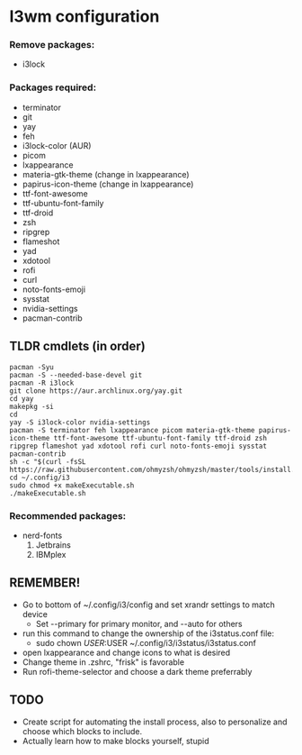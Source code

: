 # I3wm configuration
### Remove packages:
* i3lock

### Packages required:
* terminator
* git
* yay
* feh
* i3lock-color (AUR)
* picom
* lxappearance
* materia-gtk-theme (change in lxappearance)
* papirus-icon-theme (change in lxappearance)
* ttf-font-awesome
* ttf-ubuntu-font-family
* ttf-droid
* zsh
* ripgrep
* flameshot
* yad
* xdotool
* rofi
* curl
* noto-fonts-emoji
* sysstat
* nvidia-settings
* pacman-contrib

## TLDR cmdlets (in order)
```
pacman -Syu
pacman -S --needed-base-devel git
pacman -R i3lock
git clone https://aur.archlinux.org/yay.git
cd yay
makepkg -si
cd
yay -S i3lock-color nvidia-settings
pacman -S terminator feh lxappearance picom materia-gtk-theme papirus-icon-theme ttf-font-awesome ttf-ubuntu-font-family ttf-droid zsh ripgrep flameshot yad xdotool rofi curl noto-fonts-emoji sysstat pacman-contrib
sh -c "$(curl -fsSL https://raw.githubusercontent.com/ohmyzsh/ohmyzsh/master/tools/install.sh)"
cd ~/.config/i3
sudo chmod +x makeExecutable.sh
./makeExecutable.sh
```


### Recommended packages:
* nerd-fonts
   1. Jetbrains
   2. IBMplex
    
## REMEMBER!
* Go to bottom of ~/.config/i3/config and set xrandr settings to match device
   * Set --primary for primary monitor, and --auto for others
* run this command to change the ownership of the i3status.conf file:
   * sudo chown $USER:$USER ~/.config/i3/i3status/i3status.conf
* open lxappearance and change icons to what is desired
* Change theme in .zshrc, "frisk" is favorable
* Run rofi-theme-selector and choose a dark theme preferrably

## TODO
* Create script for automating the install process, also to personalize and choose which blocks to include.
* Actually learn how to make blocks yourself, stupid
